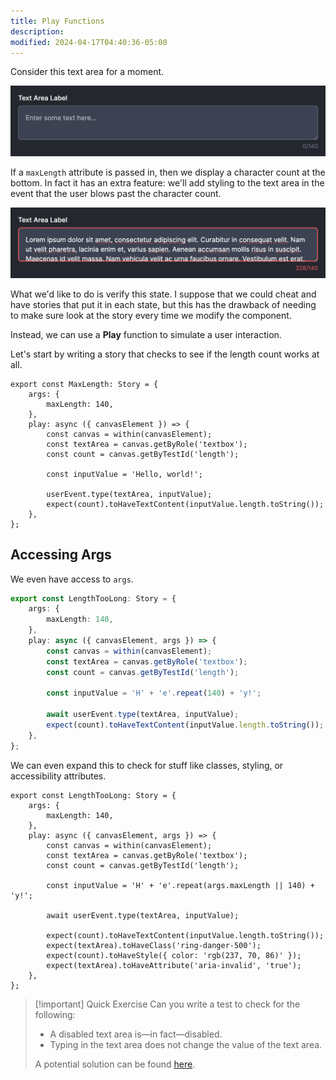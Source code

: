 ```yaml
---
title: Play Functions
description:
modified: 2024-04-17T04:40:36-05:00
---
```


Consider this text area for a moment.

![Text area component](assets/storybook-text-area-valid.png)

If a `maxLength` attribute is passed in, then we display a character count at the bottom. In fact it has an extra feature: we'll add styling to the text area in the event that the user blows past the character count.

![An invalid text area](assets/storybook-text-area-invalid.png)

What we'd like to do is verify this state. I suppose that we could cheat and have stories that put it in each state, but this has the drawback of needing to make sure look at the story every time we modify the component.

Instead, we can use a **Play** function to simulate a user interaction.

Let's start by writing a story that checks to see if the length count works at all.

```tsx
export const MaxLength: Story = {
	args: {
		maxLength: 140,
	},
	play: async ({ canvasElement }) => {
		const canvas = within(canvasElement);
		const textArea = canvas.getByRole('textbox');
		const count = canvas.getByTestId('length');

		const inputValue = 'Hello, world!';

		userEvent.type(textArea, inputValue);
		expect(count).toHaveTextContent(inputValue.length.toString());
	},
};
```

## Accessing Args

We even have access to `args`.

```ts
export const LengthTooLong: Story = {
	args: {
		maxLength: 140,
	},
	play: async ({ canvasElement, args }) => {
		const canvas = within(canvasElement);
		const textArea = canvas.getByRole('textbox');
		const count = canvas.getByTestId('length');

		const inputValue = 'H' + 'e'.repeat(140) + 'y!';

		await userEvent.type(textArea, inputValue);
		expect(count).toHaveTextContent(inputValue.length.toString());
	},
};
```

We can even expand this to check for stuff like classes, styling, or accessibility attributes.

```tsx
export const LengthTooLong: Story = {
	args: {
		maxLength: 140,
	},
	play: async ({ canvasElement, args }) => {
		const canvas = within(canvasElement);
		const textArea = canvas.getByRole('textbox');
		const count = canvas.getByTestId('length');

		const inputValue = 'H' + 'e'.repeat(args.maxLength || 140) + 'y!';

		await userEvent.type(textArea, inputValue);

		expect(count).toHaveTextContent(inputValue.length.toString());
		expect(textArea).toHaveClass('ring-danger-500');
		expect(count).toHaveStyle({ color: 'rgb(237, 70, 86)' });
		expect(textArea).toHaveAttribute('aria-invalid', 'true');
	},
};
```

> [!important] Quick Exercise
> Can you write a test to check for the following:
>
> - A disabled text area is—in fact—disabled.
> - Typing in the text area does not change the value of the text area.
>   
> A potential solution can be found [here](text-area-disabled-play-function-solution.md).

